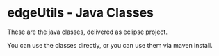 # edgeUtils - Java Classes

These are the java classes, delivered as eclipse project.

You can use the classes directly, or you can use them via maven install.

